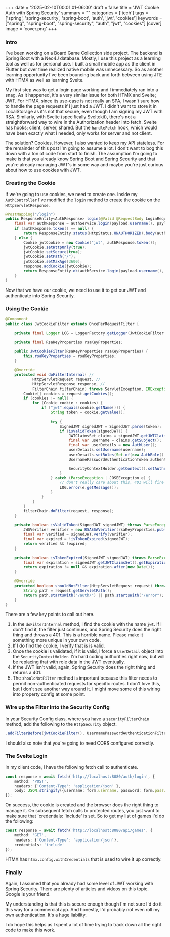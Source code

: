 +++
date = '2025-02-10T00:01:01-06:00'
draft = false
title = 'JWT Cookie Auth with Spring Security'
summary = ""
categories = ['tech']
tags = ['spring', 'spring-security', 'spring-boot', 'auth', 'jwt', 'cookies']
keywords = ["spring", "spring-boot", "spring-security", "auth", "jwt", "cookies"]
[cover]
    image = 'cover.png'
+++

### Intro

I've been working on a Board Game Collection side project. The backend is Spring Boot with a Neo4J database. Mostly, I use this project as a learning tool as well as for personal use. I built a small mobile app as the client in Flutter but over time realized native mobile was unnecessary. So as another learning opportunity I've been bouncing back and forth between using JTE with HTMX as well as learning Svelte.

My first step was to get a login page working and I immediately ran into a snag. As it happened, it's a very similar issue for both HTMX and Svelte; JWT. For HTMX, since its use-case is not really an SPA, I wasn't sure how to handle the page requests if I just had a JWT. I didn't want to store it in LocalStorage as it's not that secure, even though I am signing my JWT with RSA. Similarly, with Svelte (specifically Sveltekit), there's not a straightforward way to wire in the Authorization header into fetch. Svelte has hooks; client, server, shared. But the `handleFetch` hook, which would have been exactly what I needed, only works for server and not client.

The solution? Cookies. However, I also wanted to keep my API stateless. For the remainder of this post I'm going to assume a lot. I don't want to bog this down with a ton of code from start to finish. The assumption I'm going to make is that you already know Spring Boot and Spring Security and that you're already managing JWT's in some way and maybe you're just curious about how to use cookies with JWT.

### Creating the Cookie

If we're going to use cookies, we need to create one. Inside my `AuthController` I've modified the `login` method to create the cookie on the `HttpServletResponse`.

```java
@PostMapping("/login")
public ResponseEntity<AuthResponse> login(@Valid @RequestBody LoginRequest payload, HttpServletResponse response) {
	final var authResponse = authService.login(payload.username(), payload.password());
	if (authResponse.token() == null) {
		return ResponseEntity.status(HttpStatus.UNAUTHORIZED).body(authResponse);
	} else {
		Cookie jwtCookie = new Cookie("jwt", authResponse.token());
		jwtCookie.setHttpOnly(true);
		jwtCookie.setSecure(true);
		jwtCookie.setPath("/");
		jwtCookie.setMaxAge(3600);
		response.addCookie(jwtCookie);
		return ResponseEntity.ok(authService.login(payload.username(), payload.password()));
	}
}
```
Now that we have our cookie, we need to use it to get our JWT and authenticate into Spring Security.

### Using the Cookie

```java
@Component
public class JwtCookieFilter extends OncePerRequestFilter {

	private final Logger LOG = LoggerFactory.getLogger(JwtCookieFilter.class);

	private final RsaKeyProperties rsaKeyProperties;

	public JwtCookieFilter(RsaKeyProperties rsaKeyProperties) {
		this.rsaKeyProperties = rsaKeyProperties;
	}

	@Override
	protected void doFilterInternal( //
			HttpServletRequest request, //
			HttpServletResponse response, //
			FilterChain filterChain) throws ServletException, IOException {
		Cookie[] cookies = request.getCookies();
		if (cookies != null) {
			for (Cookie cookie : cookies) {
				if ("jwt".equals(cookie.getName())) {
					String token = cookie.getValue();

					try {
						SignedJWT signedJWT = SignedJWT.parse(token);
						if (isValidToken(signedJWT)) {
							JWTClaimsSet claims = signedJWT.getJWTClaimsSet();
							final var username = claims.getSubject();
							final var userDetails = new AuthUser();
							userDetails.setUsername(username);
							userDetails.setRoles(Set.of(new AuthRole().withAuthority("ROLE_USER")));
							UsernamePasswordAuthenticationToken authentication = new UsernamePasswordAuthenticationToken(userDetails, null, userDetails.getAuthorities());

							SecurityContextHolder.getContext().setAuthentication(authentication);
						}
					} catch (ParseException | JOSEException e) {
						// don't really care about this, 401 will fire which is what we want
						LOG.error(e.getMessage());
					}
				}
			}
		}
		filterChain.doFilter(request, response);
	}

	private boolean isValidToken(SignedJWT signedJWT) throws ParseException, JOSEException {
		JWSVerifier verifier = new RSASSAVerifier(rsaKeyProperties.publicKey());
		final var verified = signedJWT.verify(verifier);
		final var expired = !isTokenExpired(signedJWT);
		return verified && !expired;
	}

	private boolean isTokenExpired(SignedJWT signedJWT) throws ParseException {
		final var expiration = signedJWT.getJWTClaimsSet().getExpirationTime();
		return expiration != null && expiration.after(new Date());
	}

	@Override
	protected boolean shouldNotFilter(HttpServletRequest request) throws ServletException {
		String path = request.getServletPath();
		return path.startsWith("/auth/") || path.startsWith("/error");
	}
}
```

There are a few key points to call out here.

1. In the `doFilterInternal` method, I find the cookie with the name `jwt`. If I don't find it, the filter just continues, and Spring Security does the right thing and throws a 401. This is a horrible name. Please make it something more unique in your own code.
2. If I do find the cookie, I verify that is is valid.
3. Once the cookie is validated, if it is valid, I force a `UserDetail` object into the `SecurityContextHolder`. I'm hard coding authorities right now, but will be replacing that with role data in the JWT eventually.
4. If the JWT isn't valid, again, Spring Security does the right thing and returns a 401. 
5. The `shouldNotFilter` method is important because this filter needs to permit non-authenticated requests for specific routes. I don't love this, but I don't see another way around it. I might move some of this wiring into property config at some point.

### Wire up the Filter into the Security Config

In your Security Config class, where you have a `securityFilterChain` method, add the following to the `HttpSecurity` object.

```java
.addFilterBefore(jwtCookieFilter(), UsernamePasswordAuthenticationFilter.class)
```

I should also note that you're going to need CORS configured correctly.

### The Svelte Login

In my client code, I have the following fetch call to authenticate.

```typescript
const response = await fetch('http://localhost:8080/auth/login', {
	method: 'POST',
	headers: {'Content-Type': 'application/json' },
	body: JSON.stringify({username: form.username, password: form.password})
});
```

On success, the cookie is created and the browser does the right thing to manage it. On subsequent fetch calls to protected routes, you just want to make sure that `credentials: 'include' is set. So to get my list of games I'd do the following:

```typescript
const response = await fetch('http://localhost:8080/api/games', {
	method: 'GET',
	headers: {'Content-Type': 'application/json'},
	credentials: 'include'
});
```

HTMX has `htmx.config.withCredentials` that is used to wire it up correctly.

### Finally

Again, I assumed that you already had some level of JWT working with Spring Security. There are plenty of articles and videos on this topic. Google is your friend. 

My understanding is that this is secure enough though I'm not sure I'd do it this way for a commercial app. And honestly, I'd probably not even roll my own authentication. It's a huge liability.

I do hope this helps as I spent a lot of time trying to track down all the right code to make this work.



